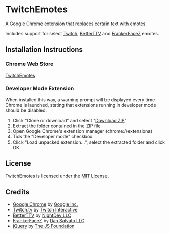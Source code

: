 # TwitchEmotes

A Google Chrome extension that replaces certain text with emotes.

Includes support for select [Twitch](https://www.twitch.tv), [BetterTTV](https://nightdev.com/betterttv) and [FrankerFaceZ](https://www.frankerfacez.com) emotes.

## Installation Instructions

### Chrome Web Store

[TwitchEmotes](https://chrome.google.com/webstore/detail/kjjlajpjmldgolobcakncgeoaofcgkom)

### Developer Mode Extension

When installed this way, a warning prompt will be displayed every time Chrome is launched, stating that extensions running in developer mode should be disabled.

1. Click "Clone or download" and select "[Download ZIP](https://github.com/Phineas05/TwitchEmotes/archive/master.zip)"
2. Extract the folder contained in the ZIP file
3. Open Google Chrome's extension manager (chrome://extensions)
4. Tick the "Developer mode" checkbox
5. Click "Load unpacked extension...", select the extracted folder and click OK

## License

TwitchEmotes is licensed under the [MIT License](https://github.com/Phineas05/TwitchEmotes/blob/master/LICENSE).

## Credits

* [Google Chrome](https://www.google.com/chrome) by [Google Inc.](https://www.google.com/about)
* [Twitch.tv](https://www.twitch.tv) by [Twitch Interactive](https://www.twitch.tv/p/about)
* [BetterTTV](https://nightdev.com/betterttv) by [NightDev LLC](https://nightdev.com)
* [FrankerFaceZ](https://www.frankerfacez.com) by [Dan Salvato LLC](https://www.frankerfacez.com/contact)
* [jQuery](https://jquery.com) by [The JS Foundation](https://js.foundation/about)